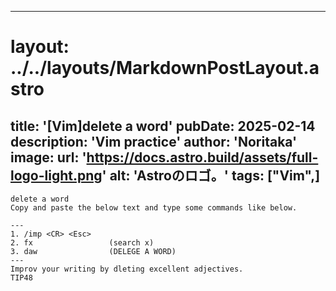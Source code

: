 
---
# layout: ../../layouts/MarkdownPostLayout.astro
title: '[Vim]delete a word'
pubDate: 2025-02-14
description: 'Vim practice'
author: 'Noritaka'
image:
    url: 'https://docs.astro.build/assets/full-logo-light.png'
    alt: 'Astroのロゴ。'
tags: ["Vim",]
---


```
delete a word
Copy and paste the below text and type some commands like below.

---
1. /imp <CR> <Esc> 
2. fx                 (search x)
3. daw                (DELEGE A WORD)
---
Improv your writing by dleting excellent adjectives.
TIP48

```
